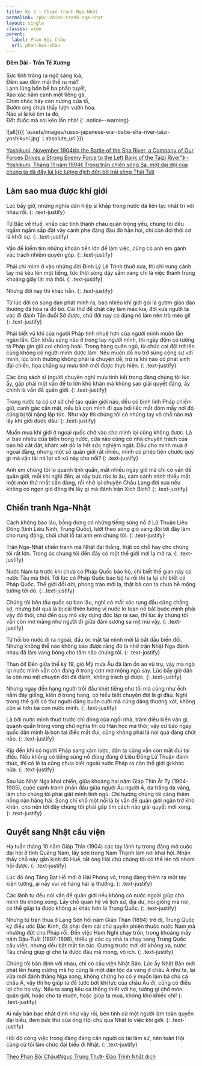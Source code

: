 ```yaml
---
title: Kỳ 3 - Chiến tranh Nga-Nhật
permalink: /pbc-chien-tranh-nga-nhat
layout: single
classes: wide
parent:
  label: Phan Bội Châu
  url: phan-boi-chau
---
```


**Đêm Dài - Trần Tế Xương**\
 \
Sực tỉnh trông ra ngỡ sáng loà,\
Đêm sao đêm mãi thế ru mà?\
Lạnh lùng bốn bể ba phần tuyết,\
Xao xác năm canh một tiếng gà,\
Chim chóc hãy còn nương cửa tổ,\
Bướm ong chưa thấy lượn vườn hoa.\
Nào ai là kẻ tìm ta đó,\
Đốt đuốc mà soi kẻo lẫn nhà!
{: .notice--warning}

![alt]({{ 'assets/images/russo-japanese-war-batte-sha-river-taizi-yoshikuni.jpg' | absolute_url }})
> <cite>
<a target="_blank" href="https://www.thecollector.com/russo-japanese-war-global-asian-power/">
Yoshikuni, November 1904《In the Battle of the Sha River, a Company of Our Forces Drives a Strong Enemy Force to the Left Bank of the Taizi River”》 - Yoshikuni, Tháng 11 năm 1904《 Trong trận chiến sông Sa, một đại đội của chúng ta đã đẩy lùi lực lượng địch đến bờ trái sông Thái Tử》
</a>
</cite>

## Làm sao mua được khí giới
Lúc bấy giờ, những nghĩa dân hiệp sĩ khắp trong nước đã liên lạc nhất trí với nhau rồi.
{: .text-justify}

​Từ Bắc về Huế, khắp các tỉnh thành châu quận trọng yếu, chúng tôi đều ngấm ngầm sắp đặt vây cánh phe đảng đâu đó hẳn hoi, chỉ còn đợi thời cơ là khởi sự.
{: .text-justify}

Vấn đề kiếm tìm những khoản tiền lớn để làm việc, cũng có anh em gánh vác trách nhiệm quyên góp.
{: .text-justify}

Phải chi mình ở vào những đời Đinh Lý Lê Trịnh thuở xưa, thì chỉ vung cánh tay mà kêu lên một tiếng, tức thời sóng dậy sấm vang chỉ là việc thành trong khoảng giây lát mà thôi.
{: .text-justify}

Nhưng đời nay thì khác hẳn.
{: .text-justify}

Từ lúc đời có súng đạn phát minh ra, bao nhiêu khí giới gọi là gươm giáo đao thương đã hóa ra đồ bỏ. Cái thứ để chặt cây làm mác kia, đời xưa người ta vác đi đánh Tần đuổi Sở được, chứ đời nay có dùng nó làm nên trò mèo gì!
{: .text-justify}

Phải biết vũ khí của người Pháp tinh nhuệ hơn của người mình muôn lần ngàn lần. Còn khẩu súng nào ở trong tay người mình, thì ngày đêm có tướng tá Pháp gìn giữ coi chừng hoài. Trong hàng quân ngũ, từ chức cai đội trở lên cũng không có người mình được làm. Nếu muốn dỗ họ trở súng cộng sự với mình, lúc bình thường không phải là chuyện dễ; trừ ra khi nào có phát sinh đại chiến, họa chăng sự mưu tính mới được thực hiện.
{: .text-justify}

Các ông sách sĩ (người chuyên nghĩ mưu tính ​kế) trong đảng chúng tôi lúc ấy, gặp phải một vấn đề to lớn khó khăn mà không sao giải quyết đặng, ấy chính là vấn đề quân giới.
{: .text-justify}

Trong nước ta có cơ sở chế tạo quân giới nào, đều có binh lính Pháp chiếm giữ, canh gác cẩn mật, nếu bà con mình đi qua hơi liếc mắt dòm mấy nơi đó cũng bị tội nặng lập tức. Như vậy thì chúng tôi có nhúng tay vô chỗ nào mà lấy khí giới được đâu!
{: .text-justify}

Muốn mua khí giới ở ngoại quốc chở vào cho mình lại cũng không được. Là vì bao nhiêu cửa biển trong nước, cửa nào cũng có nhà chuyên trách của bảo hộ cắt đặt, khám xét dò la hết sức nghiêm ngặt. Dầu cho mình mua ở ngoài đặng, nhưng một số quân giới rất nhiều, mình có phép tiên chước quỷ gì mà vận tải nó lọt vô xứ này cho nổi?
{: .text-justify}

Anh em chúng tôi lo quanh tính quẩn, mất nhiều ngày giờ mà chỉ có vấn đề quân giới, mỗi khi nghĩ đến, ai nấy bức rức lo âu, cám cảnh mình thiếu mất một món thứ nhất cần dùng, rồi nhớ lại chuyện Châu Lang đời xưa nếu không có ngọn gió đông thì lấy gì mà đánh trận Xích Bích?
{: .text-justify}

## Chiến tranh Nga-Nhật
Cách không bao lâu, bỗng dưng có những tiếng súng nổ ở Lữ Thuận Liêu Đông (tỉnh Liêu Ninh, Trung Quốc), lướt theo ​sóng gió vang đội tới đây làm cho rung động, chói chát lỗ tai anh em chúng tôi.
{: .text-justify}

Trận Nga-Nhật chiến tranh mà Nhật đại thắng, thật có chỗ hay cho chúng tôi rất lớn. Trong óc chúng tôi đến đây có một thế giới mới lạ mở ra.
{: .text-justify}

Nước Nam ta trước khi chưa có Pháp Quốc bảo hộ, chỉ biết thế gian này có nước Tàu mà thôi. Tới lúc có Pháp Quốc bảo bộ ta rồi thì ta lại chỉ biết có Pháp Quốc. Thế giới đổi dời, phong trào mới lạ, thật bà con ta chưa hề mộng tưởng tới đó.
{: .text-justify}

Chúng tôi bôn tẩu quốc sự bao lâu, nghĩ có mất xác rụng đầu cũng chẳng sợ, nhưng bất quá là bị cái thiên lương vì nước lo toan nó bắt buộc mình phải vậy đó thôi, chứ đến quy mô xây dựng độc lập ra sao, thì lúc ấy chúng tôi vẫn còn mơ màng như người đi giữa đám sương sa mịt mù vậy.
{: .text-justify}

Từ hồi bỏ nước đi ra ngoài, đầu óc mắt tai mình mới là bắt đầu biến đổi. Nhưng không thể nào không bảo được rằng đó là nhờ trận Nhật Nga đánh nhau đã làm vang bóng cho tâm não chúng tôi.
{: .text-justify}

Than ôi! Đến giữa thế kỷ 19, gió Mỹ mưa Âu đã làm ồn ào vũ trụ, vậy mà ngó lại nước ​mình vẫn còn đang ở trong cơn mơ mộng ngủ say. Lúc bấy giờ dân ta còn mù mịt chuyện đời đã đành, không trách gì được.
{: .text-justify}

Nhưng ngay đến hạng người trồi đầu khét tiếng như tôi mà cũng như ếch nằm đáy giếng, kiến ở trong hang, có hiểu biết chuyện đời là gì đâu. Nghĩ trong thế giới có thứ người đáng buồn cười mà cũng đáng thương xót, không còn ai hơn bà con nước mình.
{: .text-justify}

Là bởi nước mình thuở trước chỉ đóng cửa ngồi nhà, trăm điều kiến văn gì, quanh quẩn trong vòng chữ nghĩa thi cử Hán học mà thôi; vậy cứ bảo ngay quốc dân mình là bọn tai điếc mắt đui, cũng không phải là nói quá đáng chút nào.
{: .text-justify}

Kịp đến khi có người Pháp sang xâm lược, dân ta cũng vẫn còn mắt đui tai điếc. Nếu không có tiếng súng nỗ đùng đùng ở Liêu Đông Lữ Thuận đánh thức, thì có lẽ ta cũng chưa biết ngoài nước Pháp ra còn thế giới gì khác nữa.
{: .text-justify}

Sau lúc Nhật Nga khai chiến, giữa khoảng hai năm Giáp Thìn Ất Tỵ (1904-1905), cuộc cạnh tranh phấn đấu giữa người Âu người Á, da trắng da vàng, làm cho chúng tôi phải giật mình tỉnh ngủ. Chí hướng chúng tôi càng thêm nồng nàn hăng hái. Song chỉ khổ một nỗi là bị vấn đề quân giới ngăn trở khó khăn, cho nên tới đây chúng tôi phải gấp tìm cách nào giải quyết mới xong.
{: .text-justify}

## Quyết sang Nhật cầu viện
Hạ tuần tháng 10 năm Giáp Thìn (1904) các tay lãnh tụ trong đảng mở cuộc đại hội ở tỉnh Quảng Nam, lấy sơn trang Nam Thạnh làm nơi khai hội. Nhận thấy chỗ này gần kinh đô Huế, tất ông Hội chủ chúng tôi có thể lén tới nhóm hội được. 
{: .text-justify}

Lúc đó ông Tăng Bạt Hổ mới ở Hải Phòng vô, trong đảng thêm ra một tay kiện tướng, ai nấy vui vẻ hăng hái lạ thường.
{: .text-justify}

Các lãnh tụ đều nói vấn đề quân giới nếu không có nước ngoài giúp cho mình thì không xong. Lấy chỗ quan hệ về lịch sử, địa dư, nòi giống mà nói, có thể giúp ta được không ai khác hơn là Trung Quốc.
{: .text-justify}

Nhưng từ trận thua ở Lạng Sơn hồi năm Giáp Thân (1894) trở đi, Trung Quốc ký điều ước Bắc Kinh, đã phải đem cái chủ quyền phiên thuộc nước Nam mà nhường đứt cho Pháp rồi. Đến việc Hàm Nghi chạy trốn, trong khoảng mấy năm Dậu-Tuất (1897-1898), thiếu gì các cụ nhà ta chạy sang Trung Quốc cầu viện, nhưng đều bặt mất tin tức. Gương trước mới đó không xa, nước Tàu chẳng giúp gì cho ta được đâu mà mong, vô ích.
{: .text-justify}

Chúng tôi bàn định với nhau, chỉ có cầu viện Nhật Bản. Lúc ấy Nhật Bản mới phát lên hùng cường mà họ cũng là một dân tộc da vàng ở châu Á như ta, lại vừa mới đánh thắng Nga xong, không chừng họ có ý muốn làm bá chủ cả châu Á, vậy thì họ giúp ta để tước bớt khí lực của châu Âu đi, cũng có điều lợi cho họ vậy. Nếu ta sang ​kêu ca thống thiết với họ, tưởng gì chớ món quân giới, hoặc cho ta mượn, hoặc giúp ta mua, không khó khiếc chi!
{: .text-justify}

Ai nấy bàn bạc nhất định như vậy rồi, bèn tính cử một người làm toàn quyền đại biểu, đem bức thư của ông Hội chủ qua Nhật lo việc khí giới.
{: .text-justify}

Hồi đó công việc trong đảng đang cần người có tài làm sứ, nên toàn Hội cùng cử tôi làm chức đại biểu đi Nhật.
{: .text-justify}
> <cite>
<a target="_blank" href="https://vi.wikisource.org/wiki/%C4%90%E1%BB%9Di_c%C3%A1ch_m%E1%BA%A1ng_Phan_B%E1%BB%99i_Ch%C3%A2u">Theo Phan Bội Châu《Ngục Trung Thư》- Đào Trinh Nhất dịch</a>
</cite>
